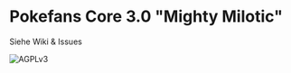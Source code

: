 # Pokefans Core 3.0 "Mighty Milotic"
Siehe Wiki & Issues

![AGPLv3](https://www.gnu.org/graphics/agplv3-155x51.png)
